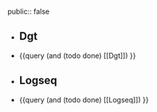 public:: false

- ## Dgt
- {{query (and (todo done) [[Dgt]]) }}
- ## Logseq
- {{query (and (todo done) [[Logseq]]) }}